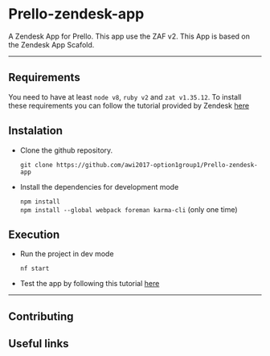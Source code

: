 # Prello-zendesk-app

A Zendesk App for Prello. This app use the ZAF v2.
This App is based on the Zendesk App Scafold.

- - - - - - - - -

## Requirements

You need to have at least `node v8`, `ruby v2` and `zat v1.35.12`.
To install these requirements you can follow the tutorial provided by Zendesk [here](https://help.zendesk.com/hc/en-us/articles/115007289888#reqs)

## Instalation

- Clone the github repository. 

    `git clone https://github.com/awi2017-option1group1/Prello-zendesk-app`
- Install the dependencies for development mode 

    `npm install`  
    `npm install --global webpack foreman karma-cli` (only one time)

## Execution

- Run the project in dev mode 

    `nf start`  
- Test the app by following this tutorial [here](https://help.zendesk.com/hc/en-us/articles/115007289888#test)

- - - - - - - - -

## Contributing


## Useful links